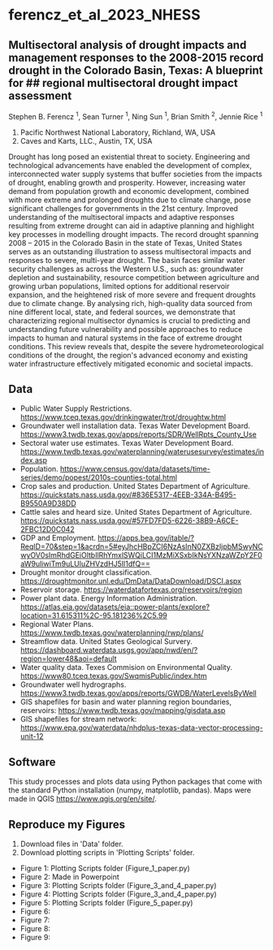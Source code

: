 # ferencz_et_al_2023_NHESS

## Multisectoral analysis of drought impacts and management responses to the 2008-2015 record drought in the Colorado Basin, Texas: A blueprint for ## regional multisectoral drought impact assessment 
Stephen B. Ferencz <sup>1</sup>, Sean Turner <sup>1</sup>, Ning Sun <sup>1</sup>, Brian Smith <sup>2</sup>, Jennie Rice <sup>1</sup> 
1. Pacific Northwest National Laboratory, Richland, WA, USA
2. Caves and Karts, LLC., Austin, TX, USA

Drought has long posed an existential threat to society. Engineering and technological advancements have enabled the development of complex, interconnected water supply systems that buffer societies from the impacts of drought, enabling growth and prosperity. However, increasing water demand from population growth and economic development, combined with more extreme and prolonged droughts due to climate change, pose significant challenges for governments in the 21st century. Improved understanding of the multisectoral impacts and adaptive responses resulting from extreme drought can aid in adaptive planning and highlight key processes in modelling drought impacts. The record drought spanning 2008 – 2015 in the Colorado Basin in the state of Texas, United States serves as an outstanding illustration to assess multisectoral impacts and responses to severe, multi-year drought. The basin faces similar water security challenges as across the Western U.S., such as: groundwater depletion and sustainability, resource competition between agriculture and growing urban populations, limited options for additional reservoir expansion, and the heightened risk of more severe and frequent droughts due to climate change. By analysing rich, high-quality data sourced from nine different local, state, and federal sources, we demonstrate that characterizing regional multisector dynamics is crucial to predicting and understanding future vulnerability and possible approaches to reduce impacts to human and natural systems in the face of extreme drought conditions. This review reveals that, despite the severe hydrometeorological conditions of the drought, the region's advanced economy and existing water infrastructure effectively mitigated economic and societal impacts. 

## Data 
- Public Water Supply Restrictions. https://www.tceq.texas.gov/drinkingwater/trot/droughtw.html
- Groundwater well installation data. Texas Water Development Board. https://www3.twdb.texas.gov/apps/reports/SDR/WellRpts_County_Use
- Sectoral water use estimates. Texas Water Development Board. https://www.twdb.texas.gov/waterplanning/waterusesurvey/estimates/index.asp
- Population. https://www.census.gov/data/datasets/time-series/demo/popest/2010s-counties-total.html
- Crop sales and production. United States Department of Agriculture. https://quickstats.nass.usda.gov/#836E5317-4EEB-334A-B495-B9550A9D38DD
- Cattle sales and heard size. United States Department of Agriculture. https://quickstats.nass.usda.gov/#57FD7FD5-6226-38B9-A6CE-2FBC12D0C042
- GDP and Employment. https://apps.bea.gov/itable/?ReqID=70&step=1&acrdn=5#eyJhcHBpZCI6NzAsInN0ZXBzIjpbMSwyNCwyOV0sImRhdGEiOltbIlRhYmxlSWQiLCI1MzMiXSxbIkNsYXNzaWZpY2F0aW9uIiwiTm9uLUluZHVzdHJ5Il1dfQ==
- Drought monitor drought classification. https://droughtmonitor.unl.edu/DmData/DataDownload/DSCI.aspx
- Reservoir storage. https://waterdatafortexas.org/reservoirs/region
- Power plant data. Energy Information Administration. https://atlas.eia.gov/datasets/eia::power-plants/explore?location=31.615311%2C-95.181236%2C5.99
- Regional Water Plans. https://www.twdb.texas.gov/waterplanning/rwp/plans/
- Streamflow data. United States Geological Survery. https://dashboard.waterdata.usgs.gov/app/nwd/en/?region=lower48&aoi=default
- Water quality data. Texes Commision on Environmental Quality. https://www80.tceq.texas.gov/SwqmisPublic/index.htm
- Groundwater well hydrographs. https://www3.twdb.texas.gov/apps/reports/GWDB/WaterLevelsByWell
- GIS shapefiles for basin and water planning region boundaries, reservoirs: https://www.twdb.texas.gov/mapping/gisdata.asp
- GIS shapefiles for stream network: https://www.epa.gov/waterdata/nhdplus-texas-data-vector-processing-unit-12
  
## Software 
This study processes and plots data using Python packages that come with the standard Python installation (numpy, matplotlib, pandas). 
Maps were made in QGIS https://www.qgis.org/en/site/. 

## Reproduce my Figures 
1. Download files in 'Data' folder.
2. Download plotting scripts in 'Plotting Scripts' folder. 

- Figure 1: Plotting Scripts folder (Figure_1_paper.py)
- Figure 2: Made in Powerpoint
- Figure 3: Plotting Scripts folder (Figure_3_and_4_paper.py)
- Figure 4: Plotting Scripts folder (Figure_3_and_4_paper.py)
- Figure 5:  Plotting Scripts folder (Figure_5_paper.py)
- Figure 6:
- Figure 7:
- Figure 8:
- Figure 9: 



